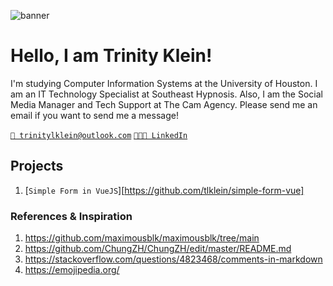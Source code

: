 ![banner](https://user-images.githubusercontent.com/42088872/95290058-f13b9180-089e-11eb-94e3-a44a5a1172c3.jpg)

# Hello, I am Trinity Klein! 

I'm studying Computer Information Systems at the University of Houston. I am an IT Technology Specialist at Southeast Hypnosis. Also, I am the Social Media Manager and Tech Support at The Cam Agency. Please send me an email if you want to send me a message!

[comment]: < [`📂 maximousblk.me`](https://maximousblk.me/) >
[`📧 trinitylklein@outlook.com`](mailto:trinitylklein@outlook.com)
[`👩🏻‍💼 LinkedIn`](https://www.linkedin.com/in/trinity-klein-863a921ab/) 

[comment]: < ##  My projects >
[comment]: < - [maximousblk/upsmon](https://github.com/maximousblk/upsmon) - A simple UPS monitor for Raspberry Pi >

## Projects
1. [`Simple Form in VueJS`][https://github.com/tlklein/simple-form-vue] 
 
### References & Inspiration
1. https://github.com/maximousblk/maximousblk/tree/main
2. https://github.com/ChungZH/ChungZH/edit/master/README.md
3. https://stackoverflow.com/questions/4823468/comments-in-markdown
4. https://emojipedia.org/
